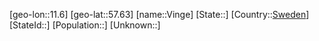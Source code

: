 ﻿---
location: [57.63,11.6]
type: City
tags:
- geo/City


SpocWebEntityId: 35314
isDeleted: false
confidential: public

---
[geo-lon::11.6]
[geo-lat::57.63]
[name::Vinge]
[State::]
[Country::[Sweden](geo/Continent/Europe/Sweden.md)]
[StateId::]
[Population::]
[Unknown::]

